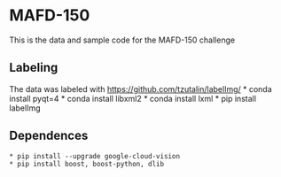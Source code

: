 # MAFD-150
This is the data and sample code for the MAFD-150 challenge

## Labeling
The data was labeled with https://github.com/tzutalin/labelImg/
	* conda install pyqt=4
	* conda install libxml2
	* conda install lxml
	* pip install labelImg

## Dependences
	* pip install --upgrade google-cloud-vision
	* pip install boost, boost-python, dlib
